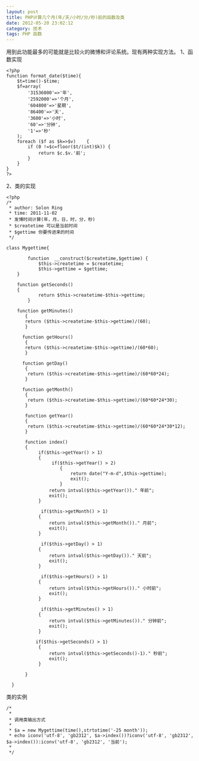 ```yaml
---
layout: post
title: PHP计算几个月(年/天/小时/分/秒)前的函数及类
date: 2012-05-20 23:02:12
category: 技术
tags: PHP 函数
---
```



用到此功能最多的可能就是比较火的微博和评论系统。现有两种实现方法。  1、函数实现 
    
    
    <?php
    function format_date($time){
        $t=time()-$time;
        $f=array(
            '31536000'=>'年',
            '2592000'=>'个月',
            '604800'=>'星期',
            '86400'=>'天',
            '3600'=>'小时',
            '60'=>'分钟',
            '1'=>'秒'
        );
        foreach ($f as $k=>$v)    {
            if (0 !=$c=floor($t/(int)$k)) {
                return $c.$v.'前';
            }
        }
    }
    ?>

2、类的实现 
    
    
    <?php
    /*
     * author: Solon Ring
     * time: 2011-11-02
     * 发博时间计算(年，月，日，时，分，秒)
     * $createtime 可以是当前时间
     * $gettime 你要传进来的时间
     */
    
    class Mygettime{
    
            function  __construct($createtime,$gettime) {
                $this->createtime = $createtime;
                $this->gettime = $gettime;
        }
    
        function getSeconds()
        {
                return $this->createtime-$this->gettime;
            }
    
        function getMinutes()
           {
           return ($this->createtime-$this->gettime)/(60);
           }
    
          function getHours()
           {
           return ($this->createtime-$this->gettime)/(60*60);
           }
    
          function getDay()
           {
            return ($this->createtime-$this->gettime)/(60*60*24);
           }
    
          function getMonth()
           {
            return ($this->createtime-$this->gettime)/(60*60*24*30);
           }
    
           function getYear()
           {
            return ($this->createtime-$this->gettime)/(60*60*24*30*12);
           }
    
           function index()
           {
                if($this->getYear() > 1)
                {
                     if($this->getYear() > 2)
                        {
                            return date("Y-m-d",$this->gettime);
                            exit();
                        }
                    return intval($this->getYear())." 年前";
                    exit();
                }
    
                 if($this->getMonth() > 1)
                {
                    return intval($this->getMonth())." 月前";
                    exit();
                }
    
                 if($this->getDay() > 1)
                {
                    return intval($this->getDay())." 天前";
                    exit();
                }
    
                 if($this->getHours() > 1)
                {
                    return intval($this->getHours())." 小时前";
                    exit();
                }
    
                 if($this->getMinutes() > 1)
                {
                    return intval($this->getMinutes())." 分钟前";
                    exit();
                }
    
               if($this->getSeconds() > 1)
                {
                    return intval($this->getSeconds()-1)." 秒前";
                    exit();
                }
    
           }
    
      }

类的实例 
    
    
    /*
     *
     * 调用类输出方式
     *
     * $a = new Mygettime(time(),strtotime('-25 month'));
     * echo iconv('utf-8', 'gb2312', $a->index())?iconv('utf-8', 'gb2312', $a->index()):iconv('utf-8', 'gb2312', '当前');
     *
     */
